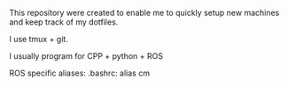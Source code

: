 This repository  were created to enable me to quickly setup new machines and keep track of my dotfiles.

I use tmux + git.

I usually program for CPP + python + ROS

ROS specific aliases:
.bashrc:
alias cm
